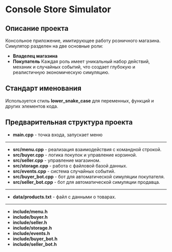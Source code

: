 # Console Store Simulator

## Описание проекта
Консольное приложение, имитирующее работу розничного магазина. Симулятор разделен на две основные роли:
- **Владелец магазина**
- **Покупатель**
Каждая роль имеет уникальный набор действий, механик и случайных событий, что создает глубокую и реалистичную экономическую симуляцию.

## Стандарт именования
Используется стиль **lower_snake_case** для переменных, функций и других элементов кода.

## Предварительная структура проекта
- **main.cpp** - точка входа, запускает меню
----
- **src/menu.cpp** - реализация взаимодействия с командной строкой.
- **src/buyer.cpp** - логика покупок и управление корзиной.
- **src/seller.cpp** - управление магазином.
- **src/storage.cpp** - работа с файловой базой данных.
- **src/events.cpp** - система случайных событий.
- **src/buyer_bot.cpp** - бот для автоматической симуляции покупателя.
- **src/seller_bot.cpp** - бот для автоматической симуляции продавца.
----
- **data/products.txt** - файл с данными о товарах.
----
- **include/menu.h**
- **include/buyer.h**
- **include/seller.h**
- **include/storage.h**
- **include/events.h**
- **include/buyer_bot.h**
- **include/seller_bot.h**